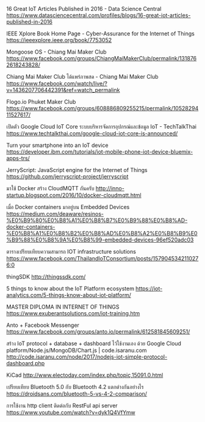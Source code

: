 16 Great IoT Articles Published in 2016 - Data Science Central
https://www.datasciencecentral.com/profiles/blogs/16-great-iot-articles-published-in-2016

IEEE Xplore Book Home Page - Cyber-Assurance for the Internet of Things
https://ieeexplore.ieee.org/book/7753052

Mongoose OS - Chiang Mai Maker Club
https://www.facebook.com/groups/ChiangMaiMakerClub/permalink/1318762618243828/

Chiang Mai Maker Club ได้แพร่ภาพสด - Chiang Mai Maker Club
https://www.facebook.com/watch/live/?v=1436207706442391&ref=watch_permalink

Flogo.io Phuket Maker Club
https://www.facebook.com/groups/608886809255215/permalink/1052829411527617/

เปิดตัว Google Cloud IoT Core ระบบบริหารจัดการอุปกรณ์และข้อมูล IoT - TechTalkThai
https://www.techtalkthai.com/google-cloud-iot-core-is-announced/

Turn your smartphone into an IoT device
https://developer.ibm.com/tutorials/iot-mobile-phone-iot-device-bluemix-apps-trs/

JerryScript: JavaScript engine for the Internet of Things
https://github.com/jerryscript-project/jerryscript

มาใช้ Docker สร้าง CloudMQTT กันครับ
http://inno-startup.blogspot.com/2016/10/docker-cloudmqtt.html

เมื่อ Docker containers มาอยู่บน Embedded Devices
https://medium.com/deaware/resinos-%E0%B9%80%E0%B8%A1%E0%B8%B7%E0%B9%88%E0%B8%AD-docker-containers-%E0%B8%A1%E0%B8%B2%E0%B8%AD%E0%B8%A2%E0%B8%B9%E0%B9%88%E0%B8%9A%E0%B8%99-embedded-devices-96ef520adc03

ตารางเปรียบเทียบความสามารถ IOT infrastructure solutions
https://www.facebook.com/ThailandIoTConsortium/posts/1579045342110276:0

thingSDK
http://thingssdk.com/

5 things to know about the IoT Platform ecosystem
https://iot-analytics.com/5-things-know-about-iot-platform/

MASTER DIPLOMA IN INTERNET OF THINGS
https://www.exuberantsolutions.com/iot-training.htm

Anto + Facebook Messenger
https://www.facebook.com/groups/anto.io/permalink/612581845609251/

สร้าง IoT protocol + database + dashboard ไว้ใช้งานเอง ด้วย Google Cloud platform/Node.js/MongoDB/Chart.js | code.isaranu.com
http://code.isaranu.com/node/2017/nodejs-iot-simple-protocol-dashboard.php

KiCad
http://www.electoday.com/index.php/topic,15091.0.html

เปรียบเทียบ Bluetooth 5.0 กับ Bluetooth 4.2 แตกต่างกันอย่างไร
https://droidsans.com/bluetooth-5-vs-4-2-comparison/

การใช้งาน http client ติดต่อกับ RestFul api server
https://www.youtube.com/watch?v=dyk1Q4VfYmw



